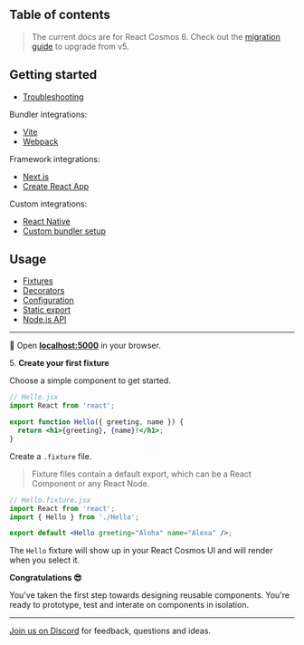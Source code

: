 ## Table of contents

> The current docs are for React Cosmos 6. Check out the [migration guide](getting-started/migration.md) to upgrade from v5.

## Getting started

- [Troubleshooting](getting-started/troubleshooting.md)

Bundler integrations:

- [Vite](getting-started/vite.md)
- [Webpack](getting-started/webpack.md)

Framework integrations:

- [Next.js](getting-started/next.md)
- [Create React App](getting-started/create-react-app.md)

Custom integrations:

- [React Native](getting-started/react-native.md)
- [Custom bundler setup](getting-started/custom-bundler.md)

## Usage

- [Fixtures](usage/fixtures.md)
- [Decorators](usage/decorators.md)
- [Configuration](usage/configuration.md)
- [Static export](usage/static-export.md)
- [Node.js API](usage/node-api.md)

---

🚀 Open **[localhost:5000](http://localhost:5000)** in your browser.

5\. **Create your first fixture**

Choose a simple component to get started.

<!-- prettier-ignore -->
```jsx
// Hello.jsx
import React from 'react';

export function Hello({ greeting, name }) {
  return <h1>{greeting}, {name}!</h1>;
}
```

Create a `.fixture` file.

> Fixture files contain a default export, which can be a React Component or any React Node.

```jsx
// Hello.fixture.jsx
import React from 'react';
import { Hello } from './Hello';

export default <Hello greeting="Aloha" name="Alexa" />;
```

The `Hello` fixture will show up in your React Cosmos UI and will render when you select it.

**Congratulations 😎**

You've taken the first step towards designing reusable components. You're ready to prototype, test and interate on components in isolation.

---

[Join us on Discord](https://discord.gg/3X95VgfnW5) for feedback, questions and ideas.
